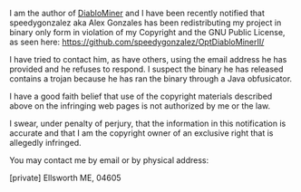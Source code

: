 I am the author of [DiabloMiner](https://github.com/Diablo-D3/DiabloMiner) and I have been recently notified that speedygonzalez aka Alex Gonzales has been redistributing my project in binary only form in violation of my Copyright and the GNU Public License, as seen here: <https://github.com/speedygonzalez/OptDiabloMinerII/>

I have tried to contact him, as have others, using the email address he has provided and he refuses to respond. I suspect the binary he has released contains a trojan because he has ran the binary through a Java obfusicator.

I have a good faith belief that use of the copyright materials described above on the infringing web pages is not authorized by me or the law.

I swear, under penalty of perjury, that the information in this notification is accurate and that I am the copyright owner of an exclusive right that is allegedly infringed.

You may contact me by email or by physical address:

[private]
Ellsworth ME, 04605
